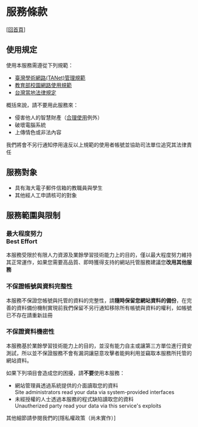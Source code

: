 # 服務條款

[[回首頁](https://sites.ind.ntou.edu.tw)]

## 使用規定
使用本服務需遵從下列規範：

* [臺灣學術網路(TANet)管理規範](http%3A%2F%2Fws.moe.edu.tw%2F001%2FUpload%2Fuserfiles%2F%25E5%258F%25B0%25E7%2581%25A3%25E5%25AD%25B8%25E8%25A1%2593%25E7%25B6%25B2%25E8%25B7%25AF%28TANET%29%25E7%25AE%25A1%25E7%2590%2586%25E8%25A6%258F%25E7%25AF%2584.PDF)
* [教育部校園網路使用規範](http://ws.moe.edu.tw/001/Upload/userfiles/%E6%95%99%E8%82%B2%E9%83%A8%E6%A0%A1%E5%9C%92%E7%B6%B2%E8%B7%AF%E4%BD%BF%E7%94%A8%E8%A6%8F%E7%AF%84.PDF)
* [台灣當地法律規定](http://law.moj.gov.tw/)

概括來說，請不要用此服務來：

* 侵害他人的智慧財產（[合理使用](https://zh.wikipedia.org/zh-tw/%E5%90%88%E7%90%86%E4%BD%BF%E7%94%A8)例外）
* 破壞電腦系統
* 上傳情色或非法內容

我們將會不另行通知停用違反以上規範的使用者帳號並協助司法單位追究其法律責任

## 服務對象
* 具有海大電子郵件信箱的教職員與學生
* 其他經人工申請核可的對象

## 服務範圍與限制
### 最大程度努力<br />Best Effort
本服務受限於有限人力資源及業餘學習技術能力上的目的，僅以最大程度努力維持其正常運作，如果您需要高品質、即時獲得支持的網站托管服務建議您**改用其他服務**

### 不保證帳號與資料完整性
本服務不保證您帳號與托管的資料的完整性，請**隨時保留您網站資料的備份**，在完善的資料備份機制實現前我們保留不另行通知移除所有帳號與資料的權利，如帳號已不存在請重新註冊

### 不保證資料機密性
本服務基於業餘學習技術能力上的目的，並沒有能力自主或讓第三方單位進行資安測試，所以並不保證服務不會有漏洞讓惡意攻擊者能夠利用並竊取本服務所托管的網站資料。

如果下列項目會造成您的困擾，請**不要**使用本服務：

* 網站管理員透過系統提供的介面讀取您的資料  
   Site administrators read your data via system-provided interfaces
* 未經授權的人士透過本服務的程式缺陷讀取您的資料  
    Unautherized party read your data via this service's exploits

其他細節請參閱我們的[隱私權政策（尚未實作）]